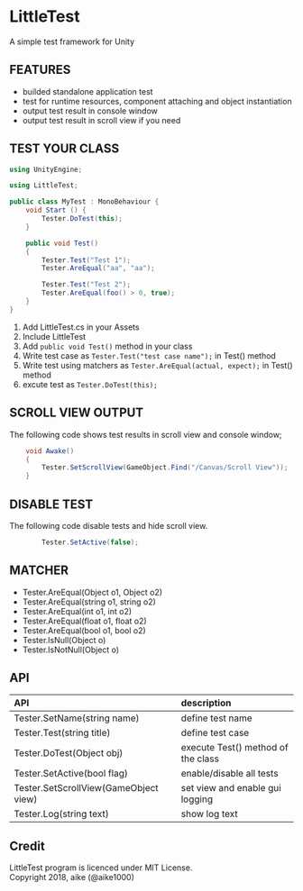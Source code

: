 LittleTest
===
A simple test framework for Unity

## FEATURES
 - builded standalone application test
 - test for runtime resources, component attaching and object instantiation
 - output test result in console window
 - output test result in scroll view if you need


## TEST YOUR CLASS

```cs
using UnityEngine;

using LittleTest;

public class MyTest : MonoBehaviour {
    void Start () {
        Tester.DoTest(this);
    }

    public void Test()
    {
        Tester.Test("Test 1");
        Tester.AreEqual("aa", "aa");

        Tester.Test("Test 2");
        Tester.AreEqual(foo() > 0, true);
    }
}

```

 1. Add LittleTest.cs in your Assets
 1. Include LittleTest
 1. Add `public void Test()` method in your class
 1. Write test case as `Tester.Test("test case name");` in Test() method
 1. Write test using matchers as `Tester.AreEqual(actual, expect);` in Test() method
 1. excute test as `Tester.DoTest(this);`


## SCROLL VIEW OUTPUT
The following code shows test results in scroll view and console window;

```cs
    void Awake()
    {
        Tester.SetScrollView(GameObject.Find("/Canvas/Scroll View"));
    }
```

## DISABLE TEST
The following code disable tests and hide scroll view.

```cs
        Tester.SetActive(false);
```

## MATCHER
 - Tester.AreEqual(Object o1, Object o2)
 - Tester.AreEqual(string o1, string o2)
 - Tester.AreEqual(int o1, int o2)
 - Tester.AreEqual(float o1, float o2)
 - Tester.AreEqual(bool o1, bool o2)
 - Tester.IsNull(Object o)
 - Tester.IsNotNull(Object o)

## API
| API | description |
|:----|:------------|
| Tester.SetName(string name) | define test name |
| Tester.Test(string title) | define test case |
| Tester.DoTest(Object obj) | execute Test() method of the class |
| Tester.SetActive(bool flag) | enable/disable all tests |
| Tester.SetScrollView(GameObject view) | set view and enable gui logging |
| Tester.Log(string text) | show log text |

## Credit
LittleTest program is licenced under MIT License.  
Copyright 2018, aike (@aike1000)
